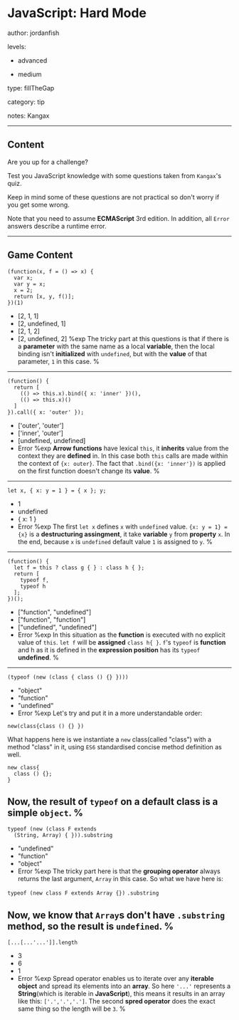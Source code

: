# JavaScript: Hard Mode
author: jordanfish

levels:


  - advanced

  - medium

type: fillTheGap

category: tip

notes: Kangax

---
## Content

Are you up for a challenge?

Test you JavaScript knowledge with some questions taken from `Kangax`'s quiz.

Keep in mind some of these questions are not practical so don't worry if you get some wrong.

Note that you need to assume **ECMAScript** 3rd edition. In addition, all `Error` answers describe a runtime error.

---
## Game Content

```
(function(x, f = () => x) {
  var x;
  var y = x;
  x = 2;
  return [x, y, f()];
})(1)
```
* [2, 1, 1]
* [2, undefined, 1]
* [2, 1, 2]
* [2, undefined, 2]
%exp
The tricky part at this questions is that if there is a **parameter** with the same name as a local **variable**, then the local binding isn't **initialized** with `undefined`, but with the **value** of that parameter, `1` in this case.
%
---
```
(function() {
  return [
    (() => this.x).bind({ x: 'inner' })(),
    (() => this.x)()
  ]
}).call({ x: 'outer' });
```
* ['outer', 'outer']
* ['inner', 'outer']
* [undefined, undefined]
* Error
%exp
**Arrow functions** have lexical `this`, it **inherits** value from the context they are **defined** in. In this case both `this` calls are made within the context of `{x: outer}`. The fact that `.bind({x: 'inner'})` is applied on the first function doesn't change its **value**.
%
---
```
let x, { x: y = 1 } = { x }; y;
```
* 1
* undefined
* { x: 1 }
* Error
%exp
The first `let x` defines `x` with `undefined` value. `{x: y = 1} = {x}` is a **destructuring assingment**, it take **variable** `y` from **property** `x`. In the end, because `x` is `undefined` default value `1` is assigned to `y`.
%
---
```
(function() {
  let f = this ? class g { } : class h { };
  return [
    typeof f,
    typeof h
  ];
})();
```
* ["function", "undefined"]
* ["function", "function"]
* ["undefined", "undefined"]
* Error
%exp
In this situation as the **function** is executed with no explicit value of `this`. `let f` will be **assigned** `class h{ }`. `f`'s `typeof` is **function** and h as it is defined in the **expression position** has its `typeof` **undefined**.
%
---
```
(typeof (new (class { class () {} })))
```
* "object"
* "function"
* "undefined"
* Error
%exp
Let's try and put it in a more understandable order:
```
new(class{class () {} })
```
What happens here is we instantiate a `new` class(called "class") with a method "class" in it, using `ES6` standardised concise method definition as well.
```
new class{
  class () {};
}
```
Now, the result of `typeof` on a default class is a simple `object`.
%
---
```
typeof (new (class F extends
  (String, Array) { })).substring
```
* "undefined"
* "function"
* "object"
* Error
%exp
The tricky part here is that the **grouping operator**  always returns the last argument, `Array` in this case. So what we have here is:

`typeof (new class F extends Array {})`
`.substring`

Now, we know that `Array`s don't have `.substring` method, so the result is `undefined`.
%
---
```
[...[...'...']].length
```
* 3
* 6
* 1
* Error
%exp
Spread operator enables us to iterate over any **iterable object** and spread its elements into an **array**. So here `'...'` represents a **String**(which is iterable in **JavaScript**), this means it results in an array like this: `['.','.','.']`. The second **spred operator** does the exact same thing so the length will be `3`.
%
